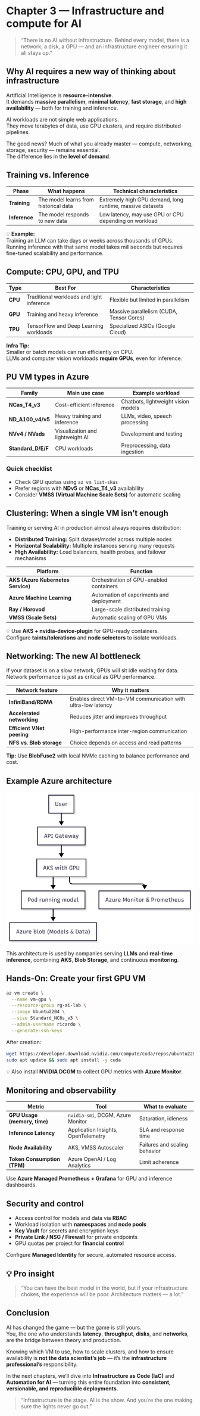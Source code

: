 # Chapter 3 — Infrastructure and compute for AI

> “There is no AI without infrastructure. Behind every model, there is a network, a disk, a GPU — and an infrastructure engineer ensuring it all stays up.”

## Why AI requires a new way of thinking about infrastructure

Artificial Intelligence is **resource-intensive**.  
It demands **massive parallelism**, **minimal latency**, **fast storage**, and **high availability** — both for training and inference.

AI workloads are not simple web applications.  
They move terabytes of data, use GPU clusters, and require distributed pipelines.

The good news? Much of what you already master — compute, networking, storage, security — remains essential.  
The difference lies in the **level of demand**.

## Training vs. Inference

| Phase | What happens | Technical characteristics |
|--------|----------------|----------------------------|
| **Training** | The model learns from historical data | Extremely high GPU demand, long runtime, massive datasets |
| **Inference** | The model responds to new data | Low latency, may use GPU or CPU depending on workload |

💡 **Example:**  
Training an LLM can take days or weeks across thousands of GPUs.  
Running inference with that same model takes milliseconds but requires fine-tuned scalability and performance.

## Compute: CPU, GPU, and TPU

| Type | Best For | Characteristics |
|-------|-----------|-----------------|
| **CPU** | Traditional workloads and light inference | Flexible but limited in parallelism |
| **GPU** | Training and heavy inference | Massive parallelism (CUDA, Tensor Cores) |
| **TPU** | TensorFlow and Deep Learning workloads | Specialized ASICs (Google Cloud) |

**Infra Tip:**  
Smaller or batch models can run efficiently on CPU.  
LLMs and computer vision workloads **require GPUs**, even for inference.

## PU VM types in Azure

| Family | Main use case | Example workload |
|---------|----------------|------------------|
| **NCas_T4_v3** | Cost-efficient inference | Chatbots, lightweight vision models |
| **ND_A100_v4/v5** | Heavy training and inference | LLMs, video, speech processing |
| **NVv4 / NVads** | Visualization and lightweight AI | Development and testing |
| **Standard_D/E/F** | CPU workloads | Preprocessing, data ingestion |

### Quick checklist

- Check GPU quotas using `az vm list-skus`  
- Prefer regions with **NDv5** or **NCas_T4_v3** availability  
- Consider **VMSS (Virtual Machine Scale Sets)** for automatic scaling  

## Clustering: When a single VM isn’t enough

Training or serving AI in production almost always requires distribution:

- **Distributed Training:** Split dataset/model across multiple nodes  
- **Horizontal Scalability:** Multiple instances serving many requests  
- **High Availability:** Load balancers, health probes, and failover mechanisms  

| Platform | Function |
|-----------|-----------|
| **AKS (Azure Kubernetes Service)** | Orchestration of GPU-enabled containers |
| **Azure Machine Learning** | Automation of experiments and deployment |
| **Ray / Horovod** | Large-scale distributed training |
| **VMSS (Scale Sets)** | Automatic scaling of GPU VMs |

💡 Use **AKS + nvidia-device-plugin** for GPU-ready containers.  
Configure **taints/tolerations** and **node selectors** to isolate workloads.

## Networking: The new AI bottleneck

If your dataset is on a slow network, GPUs will sit idle waiting for data.  
Network performance is just as critical as GPU performance.

| Network feature | Why it matters |
|------------------|----------------|
| **InfiniBand/RDMA** | Enables direct VM-to-VM communication with ultra-low latency |
| **Accelerated networking** | Reduces jitter and improves throughput |
| **Efficient VNet peering** | High-performance inter-region communication |
| **NFS vs. Blob storage** | Choice depends on access and read patterns |

**Tip:** Use **BlobFuse2** with local NVMe caching to balance performance and cost.

## Example Azure architecture

![](../images/example-architecture.png)

This architecture is used by companies serving **LLMs** and **real-time inference**, combining **AKS**, **Blob Storage**, and continuous **monitoring**.

## Hands-On: Create your first GPU VM

```bash
az vm create \
  --name vm-gpu \
  --resource-group rg-ai-lab \
  --image Ubuntu2204 \
  --size Standard_NC6s_v3 \
  --admin-username ricardo \
  --generate-ssh-keys
```

After creation:

```bash
wget https://developer.download.nvidia.com/compute/cuda/repos/ubuntu2204/x86_64/cuda-ubuntu2204.pin
sudo apt update && sudo apt install -y cuda
```

💡 Also install **NVIDIA DCGM** to collect GPU metrics with **Azure Monitor**.

##  Monitoring and observability

| Metric | Tool | What to evaluate |
|---------|------|------------------|
| **GPU Usage (memory, time)** | `nvidia-smi`, DCGM, Azure Monitor | Saturation, idleness |
| **Inference Latency** | Application Insights, OpenTelemetry | SLA and response time |
| **Node Availability** | AKS, VMSS Autoscaler | Failures and scaling behavior |
| **Token Consumption (TPM)** | Azure OpenAI / Log Analytics | Limit adherence |

Use **Azure Managed Prometheus + Grafana** for GPU and inference dashboards.

## Security and control

- Access control for models and data via **RBAC**  
- Workload isolation with **namespaces** and **node pools**  
- **Key Vault** for secrets and encryption keys  
- **Private Link / NSG / Firewall** for private endpoints  
- GPU quotas per project for **financial control**  

Configure **Managed Identity** for secure, automated resource access.

## 💡 Pro insight

> “You can have the best model in the world, but if your infrastructure chokes, the experience will be poor. Architecture matters — a lot.”


## Conclusion

AI has changed the game — but the game is still yours.  
You, the one who understands **latency**, **throughput**, **disks**, and **networks**, are the bridge between theory and production.

Knowing which VM to use, how to scale clusters, and how to ensure availability is **not the data scientist’s job** — it’s the **infrastructure professional’s** responsibility.

In the next chapters, we’ll dive into **Infrastructure as Code (IaC)** and **Automation for AI** — turning this entire foundation into **consistent, versionable, and reproducible deployments**.

> “Infrastructure is the stage. AI is the show. And you’re the one making sure the lights never go out.”

<!-- ### Next chapter

Continue your journey by learning how to automate and version your environments in [**Chapter 4 — Infrastructure as Code (IaC) and automation for AI**](04-iac.md). -->
